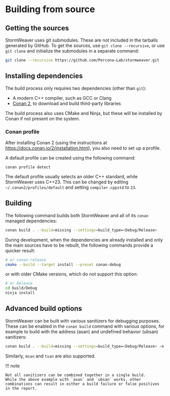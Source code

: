 # Building from source

## Getting the sources

StormWeaver uses git submodules.
These are not included in the tarballs generated by GitHub. To get the sources, use `git clone --recursive`, or use `git clone` and initialize the submodules in a separate command:

```bash
git clone --recursive https://github.com/Percona-Lab/stormweaver.git
```

## Installing dependencies

The build process only requires two dependencies (other than `git`):

* A modern C++ compiler, such as GCC or Clang
* [Conan 2](https://docs.conan.io/2/installation.html), to download and build third-party libraries

The build process also uses CMake and Ninja, but these will be installed by Conan if not present on the system.

### Conan profile

After installing Conan 2 (using the instructions at https://docs.conan.io/2/installation.html), you also need to set up a profile.

A default profile can be created using the following command:

```
conan profile detect
```

The default profile usually selects an older C++ standard, while StormWeaver uses C++23.
This can be changed by editing `~/.conan2/profiles/default` and setting `compiler.cppstd` to `23`.

## Building

The following command builds both StormWeaver and all of its `conan` managed dependencies:

```bash
conan build . --build=missing --settings=build_type=<Debug/Release>
```

During development, when the dependencies are already installed and only the main sources have to be rebuilt, the following commands provide a quicker result:

```bash
# or conan-release
cmake --build --target install --preset conan-debug
```

or with older CMake versions, which do not support this option:

```bash
# or Release
cd build/Debug
ninja install
```

## Advanced build options

StormWeaver can be built with various sanitizers for debugging purposes.
These can be enabled in the `conan build` command with various options, for example to build with the address (asan) and undefined behavior (ubsan) sanitizers:

```bash
conan build . --build=missing --settings=build_type=<Debug/Release> -o '&:asan=True' -o '&:ubsan=True'
```

Similarly, `msan` and `tsan` are also supported.

!!! note

    Not all sanitizers can be combined together in a single build.
    While the above example with `asan` and `ubsan` works, other combinations can result in either a build failure or false positives in the report.
